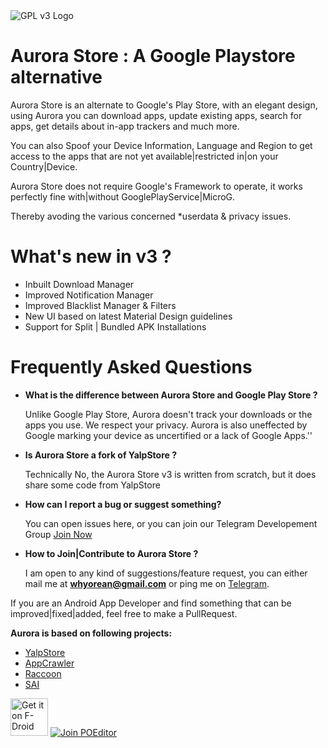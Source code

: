 <img src="https://www.gnu.org/graphics/gplv3-88x31.png" alt="GPL v3 Logo"> 

Aurora Store :  A Google Playstore alternative
===========================================================================================================================================================

Aurora Store is an alternate to Google's Play Store, with an elegant design, using Aurora you can download apps, 
update existing apps, search for apps, get details about in-app trackers and much more.

You can also Spoof your Device Information, Language and Region to get access to the apps that are not yet 
available|restricted in|on your Country|Device.

Aurora Store does not require Google's Framework to operate, it works perfectly fine with|without GooglePlayService|MicroG. 

Thereby avoding the various concerned *userdata & privacy issues.

# What's new in v3 ?
  
  * Inbuilt Download Manager
  * Improved Notification Manager
  * Improved Blacklist Manager & Filters
  * New UI based on latest Material Design guidelines
  * Support for Split | Bundled APK Installations 

# Frequently Asked Questions 

* <b>What is the difference between Aurora Store and Google Play Store ?</b>

  Unlike Google Play Store, Aurora doesn't track your downloads or the apps you use. 
  We respect your privacy. Aurora is also uneffected by Google marking your device as uncertified or a lack of Google Apps.''

* <b>Is Aurora Store a fork of YalpStore ?</b>

  Technically No, the Aurora Store v3 is written from scratch, but it does share some code from YalpStore

* <b>How can I report a bug or suggest something?</b>

  You can open issues here, or you can join our Telegram Developement Group [Join Now](https://t.me/AuroraSupport)

* <b>How to Join|Contribute to Aurora Store ?</b>

  I am open to any kind of suggestions/feature request, you can either mail me at <b>whyorean@gmail.com</b> or 
  ping me on [Telegram](https://t.me/whyorean). 
 
 
 If you are an Android App Developer and find something that can be improved|fixed|added, feel free to make a PullRequest.

**Aurora is based on following projects:**
* [YalpStore](https://github.com/yeriomin/YalpStore)
* [AppCrawler](https://github.com/Akdeniz/google-play-crawler)
* [Raccoon](https://github.com/onyxbits/raccoon4)
* [SAI](https://github.com/Aefyr/SAI)

[<img src="https://f-droid.org/badge/get-it-on.png" alt="Get it on F-Droid" height="60">](https://f-droid.org/packages/com.dragons.aurora/) [<img src="https://poeditor.com/public/images/logo_small.png" alt="Join POEditor">](https://poeditor.com/join/project/54swaCpFXJ) 
